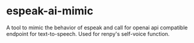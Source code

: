 # espeak-ai-mimic
A tool to mimic the behavior of espeak and call for openai api compatible endpoint for text-to-speech. Used for renpy's self-voice function.
